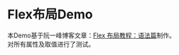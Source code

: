 # Flex布局Demo
本Demo基于阮一峰博客文章：[Flex 布局教程：语法篇](http://www.ruanyifeng.com/blog/2015/07/flex-grammar.html)制作。  
对所有属性及取值进行了测试。
